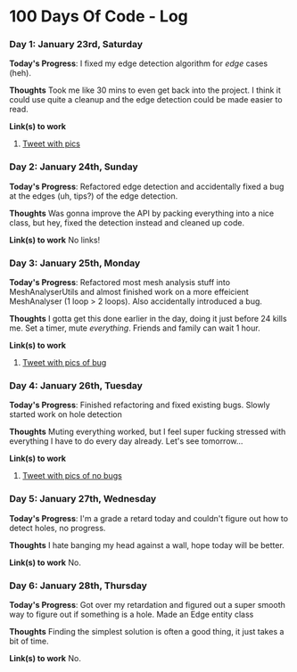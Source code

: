 # 100 Days Of Code - Log

### Day 1: January 23rd, Saturday

**Today's Progress**: I fixed my edge detection algorithm for *edge* cases (heh).

**Thoughts** Took me like 30 mins to even get back into the project. I think it could use quite a cleanup and the edge detection could be made easier to read.

**Link(s) to work**
1. [Tweet with pics](https://twitter.com/MarrMany/status/1353103805798371329)


### Day 2: January 24th, Sunday

**Today's Progress**: Refactored edge detection and accidentally fixed a bug at the edges (uh, tips?) of the edge detection.

**Thoughts** Was gonna improve the API by packing everything into a nice class, but hey, fixed the detection instead and cleaned up code.

**Link(s) to work**
No links!


### Day 3: January 25th, Monday

**Today's Progress**: Refactored most mesh analysis stuff into MeshAnalyserUtils and almost finished work on a more effeicient MeshAnalyser (1 loop > 2 loops). Also accidentally introduced a bug.

**Thoughts** I gotta get this done earlier in the day, doing it just before 24 kills me. Set a timer, mute *everything*. Friends and family can wait 1 hour.

**Link(s) to work**
1. [Tweet with pics of bug](https://twitter.com/MarrMany/status/1353832309208866816)


### Day 4: January 26th, Tuesday

**Today's Progress**: Finished refactoring and fixed existing bugs. Slowly started work on hole detection

**Thoughts** Muting everything worked, but I feel super fucking stressed with everything I have to do every day already. Let's see tomorrow...

**Link(s) to work**
1. [Tweet with pics of no bugs](https://twitter.com/MarrMany/status/1354167129524891650)


### Day 5: January 27th, Wednesday

**Today's Progress**: I'm a grade a retard today and couldn't figure out how to detect holes, no progress.

**Thoughts** I hate banging my head against a wall, hope today will be better.

**Link(s) to work**
No.


### Day 6: January 28th, Thursday

**Today's Progress**: Got over my retardation and figured out a super smooth way to figure out if something is a hole. Made an Edge entity class

**Thoughts** Finding the simplest solution is often a good thing, it just takes a bit of time.

**Link(s) to work**
No.